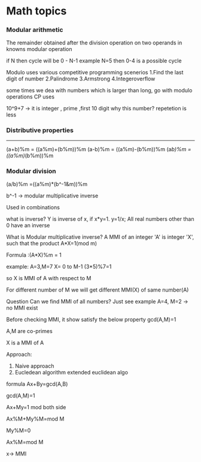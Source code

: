 # Math topics

### Modular arithmetic

The remainder obtained after the division operation on two operands in knowns modular operation

if N then cycle will be 0 - N-1
example N=5 then 0-4 is a possible cycle


Modulo uses various competitive programming scenerios
1.Find the last digit of number
2.Palindrome
3.Armstrong
4.Integeroverflow


some times we dea with numbers which is larger than long, go with modulo operations
CP uses 

10^9+7 -> it is integer , prime ,first 10 digit
why this number?
repetetion is less 


### Distributive properties
-----------------------
(a+b)%m = ((a%m)+(b%m))%m
(a-b)%m = ((a%m)-(b%m))%m
(a*b)%m = ((a%m)*(b%m))%m



### Modular division
(a/b)%m =((a%m)*(b^-1&m))%m

b^-1 -> modular multiplicative inverse

Used in combinations


what is inverse?
Y is inverse of x, if x*y=1. y=1/x;
All real numbers other than 0 have an inverse

What is Modular multiplicative inverse?
A MMI of an integer 'A' is integer 'X', such that the product A*X=1(mod m)

Formula :(A*X)%m = 1

example:
A=3,M=7
X= 0 to M-1
(3*5)%7=1

so X is MMI of A with respect to M


For different number of M we will get different MMI(X) of same number(A)

Question
Can we find MMI of all numbers?
Just see example 
A=4, M=2 -> no MMI exist

Before checking MMI, it show satisfy the below property
gcd(A,M)=1

A,M are co-primes


X is a MMI of A



Approach:
1. Naive approach
2. Eucledean algorithm
extended euclidean algo

formula
Ax+By=gcd(A,B)

gcd(A,M)=1

Ax+My=1
mod both side

Ax%M+My%M=mod M

My%M=0

Ax%M=mod M


x-> MMI